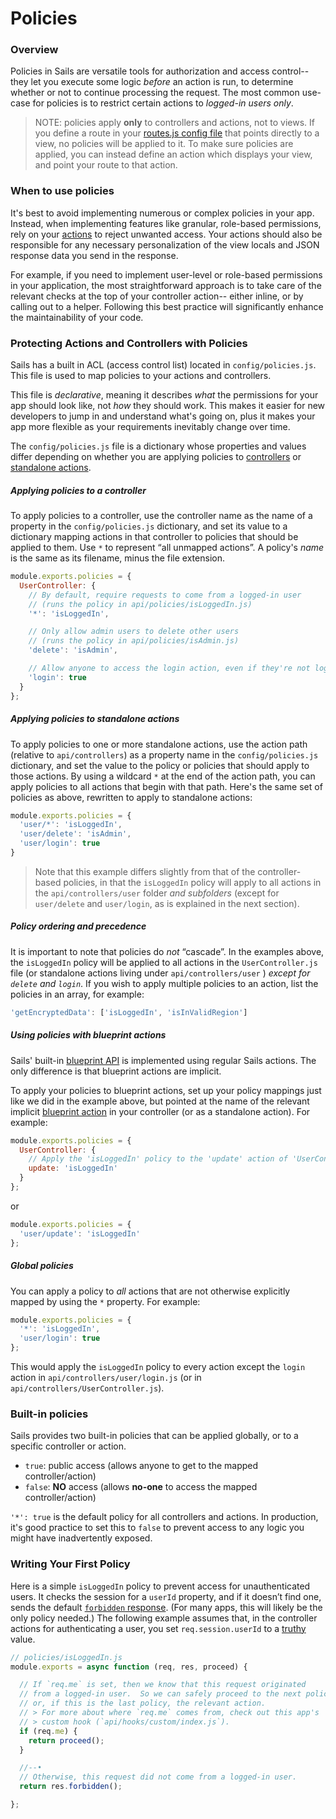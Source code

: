 # Policies
### Overview

Policies in Sails are versatile tools for authorization and access control-- they let you execute some logic _before_ an action is run, to determine whether or not to continue processing the request.  The most common use-case for policies is to restrict certain actions to _logged-in users only_.

> NOTE: policies apply **only** to controllers and actions, not to views.  If you define a route in your [routes.js config file](https://sailsjs.com/documentation/reference/configuration/sails-config-routes) that points directly to a view, no policies will be applied to it.  To make sure policies are applied, you can instead define an action which displays your view, and point your route to that action. &nbsp;

### When to use policies

It's best to avoid implementing numerous or complex policies in your app.  Instead, when implementing features like granular, role-based permissions, rely on your [actions](https://sailsjs.com/documentation/concepts/actions-and-controllers) to reject unwanted access.  Your actions should also be responsible for any necessary personalization of the view locals and JSON response data you send in the response.

For example, if you need to implement user-level or role-based permissions in your application, the most straightforward approach is to take care of the relevant checks at the top of your controller action-- either inline, or by calling out to a helper.  Following this best practice will significantly enhance the maintainability of your code.

### Protecting Actions and Controllers with Policies

Sails has a built in ACL (access control list) located in `config/policies.js`.  This file is used to map policies to your actions and controllers.

This file is  *declarative*, meaning it describes *what* the permissions for your app should look like, not *how* they should work.  This makes it easier for new developers to jump in and understand what's going on, plus it makes your app more flexible as your requirements inevitably change over time.

The `config/policies.js` file is a dictionary whose properties and values differ depending on whether you are applying policies to [controllers](https://sailsjs.com/documentation/concepts/actions-and-controllers#?controllers) or [standalone actions](https://sailsjs.com/documentation/concepts/actions-and-controllers#?standalone-actions).

##### Applying policies to a controller

To apply policies to a controller, use the controller name as the name of a property in the  `config/policies.js` dictionary, and set its value to a dictionary mapping actions in that controller to policies that should be applied to them.  Use `*` to represent &ldquo;all unmapped actions&rdquo;.  A policy's _name_ is the same as its filename, minus the file extension.

```js
module.exports.policies = {
  UserController: {
    // By default, require requests to come from a logged-in user
    // (runs the policy in api/policies/isLoggedIn.js)
    '*': 'isLoggedIn',

    // Only allow admin users to delete other users
    // (runs the policy in api/policies/isAdmin.js)
    'delete': 'isAdmin',

    // Allow anyone to access the login action, even if they're not logged in.
    'login': true
  }
};
```

##### Applying policies to standalone actions

To apply policies to one or more standalone actions, use the action path (relative to `api/controllers`) as a property name in the `config/policies.js` dictionary, and set the value to the policy or policies that should apply to those actions.  By using a wildcard `*` at the end of the action path, you can apply policies to all actions that begin with that path.  Here's the same set of policies as above, rewritten to apply to standalone actions:

```js
module.exports.policies = {
  'user/*': 'isLoggedIn',
  'user/delete': 'isAdmin',
  'user/login': true
}
```

> Note that this example differs slightly from that of the controller-based policies, in that the `isLoggedIn` policy will apply to all actions in the `api/controllers/user` folder _and subfolders_ (except for `user/delete` and `user/login`, as is explained in the next section).

##### Policy ordering and precedence

It is important to note that policies do _not_ &ldquo;cascade&rdquo;.  In the examples above, the `isLoggedIn` policy will be applied to all actions in the `UserController.js` file (or standalone actions living under `api/controllers/user` ) _except for `delete` and `login`_.  If you wish to apply multiple policies to an action, list the policies in an array, for example:

```javascript
'getEncryptedData': ['isLoggedIn', 'isInValidRegion']
```

##### Using policies with blueprint actions

Sails' built-in [blueprint API](https://sailsjs.com/documentation/concepts/blueprints) is implemented using regular Sails actions.  The only difference is that blueprint actions are implicit.

To apply your policies to blueprint actions, set up your policy mappings just like we did in the example above, but pointed at the name of the relevant implicit [blueprint action](https://sailsjs.com/documentation/concepts/blueprints/blueprint-actions) in your controller (or as a standalone action).  For example:
```js
module.exports.policies = {
  UserController: {
    // Apply the 'isLoggedIn' policy to the 'update' action of 'UserController'
    update: 'isLoggedIn'
  }
};
```
or
```js
module.exports.policies = {
  'user/update': 'isLoggedIn'
};
```

##### Global policies

You can apply a policy to _all_ actions that are not otherwise explicitly mapped by using the `*` property.  For example:

```js
module.exports.policies = {
  '*': 'isLoggedIn',
  'user/login': true
};
```
This would apply the `isLoggedIn` policy to every action except the `login` action in `api/controllers/user/login.js` (or in `api/controllers/UserController.js`).

### Built-in policies
Sails provides two built-in policies that can be applied globally, or to a specific controller or action.
  + `true`: public access  (allows anyone to get to the mapped controller/action)
  + `false`: **NO** access (allows **no-one** to access the mapped controller/action)

 `'*': true` is the default policy for all controllers and actions.  In production, it's good practice to set this to `false` to prevent access to any logic you might have inadvertently exposed.


### Writing Your First Policy

Here is a simple `isLoggedIn` policy to prevent access for unauthenticated users. It checks the session for a `userId` property, and if it doesn&rsquo;t find one, sends the default [`forbidden` response](https://sailsjs.com/documentation/concepts/extending-sails/custom-responses/default-responses#?resforbidden). (For many apps, this will likely be the only policy needed.) The following example assumes that, in the controller actions for authenticating a user, you set `req.session.userId` to a [truthy](https://developer.mozilla.org/en-US/docs/Glossary/Truthy) value.

```javascript
// policies/isLoggedIn.js
module.exports = async function (req, res, proceed) {

  // If `req.me` is set, then we know that this request originated
  // from a logged-in user.  So we can safely proceed to the next policy--
  // or, if this is the last policy, the relevant action.
  // > For more about where `req.me` comes from, check out this app's
  // > custom hook (`api/hooks/custom/index.js`).
  if (req.me) {
    return proceed();
  }

  //--•
  // Otherwise, this request did not come from a logged-in user.
  return res.forbidden();

};
```




<docmeta name="displayName" value="Policies">
<docmeta name="nextUpLink" value="/documentation/concepts/helpers">
<docmeta name="nextUpName" value="Helpers">
